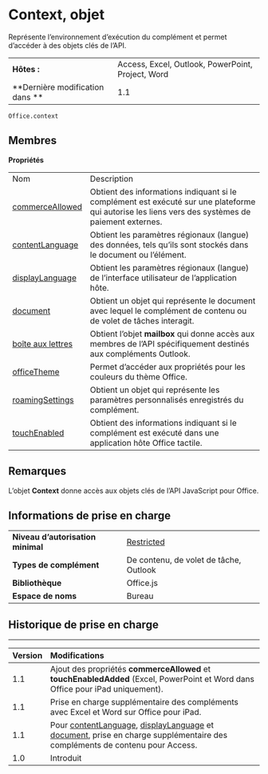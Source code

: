 
# Context, objet
Représente l’environnement d’exécution du complément et permet d’accéder à des objets clés de l’API.

|||
|:-----|:-----|
|**Hôtes :**|Access, Excel, Outlook, PowerPoint, Project, Word|
|**Dernière modification dans **|1.1|

```
Office.context
```


## Membres


**Propriétés**

|||
|:-----|:-----|
|Nom|Description|
|[commerceAllowed](../../reference/shared/office.context.commerceallowed.md)|Obtient des informations indiquant si le complément est exécuté sur une plateforme qui autorise les liens vers des systèmes de paiement externes.|
|[contentLanguage](../../reference/shared/office.context.contentlanguage.md)|Obtient les paramètres régionaux (langue) des données, tels qu’ils sont stockés dans le document ou l’élément.|
|[displayLanguage](../../reference/shared/office.context.displaylanguage.md)|Obtient les paramètres régionaux (langue) de l’interface utilisateur de l’application hôte.|
|[document](../../reference/shared/office.context.document.md)|Obtient un objet qui représente le document avec lequel le complément de contenu ou de volet de tâches interagit.|
|[boîte aux lettres](../../reference/shared/office.context.mailbox.md)|Obtient l’objet **mailbox** qui donne accès aux membres de l’API spécifiquement destinés aux compléments Outlook.|
|[officeTheme](../../reference/shared/office.context.officetheme.md)|Permet d’accéder aux propriétés pour les couleurs du thème Office.|
|[roamingSettings](../../reference/shared/office.context.roamingsettings.md)|Obtient un objet qui représente les paramètres personnalisés enregistrés du complément.|
|[touchEnabled](../../reference/shared/office.context.touchenabled.md)|Obtient des informations indiquant si le complément est exécuté dans une application hôte Office tactile.|

## Remarques

L’objet **Context** donne accès aux objets clés de l’API JavaScript pour Office.


## Informations de prise en charge



|||
|:-----|:-----|
|**Niveau d’autorisation minimal**|[Restricted](../../docs/develop/requesting-permissions-for-api-use-in-content-and-task-pane-add-ins.md)|
|**Types de complément**|De contenu, de volet de tâche, Outlook|
|**Bibliothèque**|Office.js|
|**Espace de noms**|Bureau|

## Historique de prise en charge



****


|**Version**|**Modifications**|
|:-----|:-----|
|1.1|Ajout des propriétés **commerceAllowed** et **touchEnabledAdded** (Excel, PowerPoint et Word dans Office pour iPad uniquement).|
|1.1|Prise en charge supplémentaire des compléments avec Excel et Word sur Office pour iPad.|
|1.1|Pour [contentLanguage](../../reference/shared/office.context.contentlanguage.md), [displayLanguage](../../reference/shared/office.context.displaylanguage.md) et [document](../../reference/shared/office.context.document.md), prise en charge supplémentaire des compléments de contenu pour Access.|
|1.0|Introduit|
